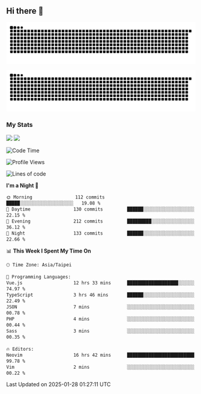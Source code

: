 ## Hi there 👋

<div align="center">

![GitHub Snake Light](https://raw.githubusercontent.com/CSY54/CSY54/snake/github-snake.svg#gh-light-mode-only)

![GitHub Snake dark](https://raw.githubusercontent.com/CSY54/CSY54/snake/github-snake-dark.svg#gh-dark-mode-only)

</div>

### My Stats

<picture>
  <source
    srcset="https://github-readme-stats.vercel.app/api?username=CSY54&show_icons=true&hide_border=true&hide_rank=true&bg_color=eff1f5&text_color=4c4f69&icon_color=8839ef&title_color=179299"
    media="(prefers-color-scheme: light)"
    height="195"
  />
  <img
    src="https://github-readme-stats.vercel.app/api?username=CSY54&show_icons=true&hide_border=true&hide_rank=true&bg_color=1e1e2e&text_color=cdd6f4&icon_color=cba6f7&title_color=94e2d5"
    height="195"
  />
</picture>
<picture>
  <source
    srcset="https://github-readme-stats.vercel.app/api/top-langs/?username=CSY54&layout=compact&hide_border=true&card_width=445&bg_color=eff1f5&text_color=4c4f69&icon_color=8839ef&title_color=179299"
    media="(prefers-color-scheme: light)"
    height="195"
  />
  <img
    src="https://github-readme-stats.vercel.app/api/top-langs/?username=CSY54&layout=compact&hide_border=true&card_width=445&bg_color=1e1e2e&text_color=cdd6f4&icon_color=cba6f7&title_color=94e2d5"
    height="195"
  />
</picture>

<!--START_SECTION:waka-->
![Code Time](http://img.shields.io/badge/Code%20Time-2%2C389%20hrs%2029%20mins-blue)

![Profile Views](http://img.shields.io/badge/Profile%20Views-21-blue)

![Lines of code](https://img.shields.io/badge/From%20Hello%20World%20I%27ve%20Written-473.0%20thousand%20lines%20of%20code-blue)

**I'm a Night 🦉** 

```text
🌞 Morning                112 commits         █████░░░░░░░░░░░░░░░░░░░░   19.08 % 
🌆 Daytime                130 commits         ██████░░░░░░░░░░░░░░░░░░░   22.15 % 
🌃 Evening                212 commits         █████████░░░░░░░░░░░░░░░░   36.12 % 
🌙 Night                  133 commits         ██████░░░░░░░░░░░░░░░░░░░   22.66 % 
```


📊 **This Week I Spent My Time On** 

```text
🕑︎ Time Zone: Asia/Taipei

💬 Programming Languages: 
Vue.js                   12 hrs 33 mins      ███████████████████░░░░░░   74.97 % 
TypeScript               3 hrs 46 mins       ██████░░░░░░░░░░░░░░░░░░░   22.49 % 
JSON                     7 mins              ░░░░░░░░░░░░░░░░░░░░░░░░░   00.78 % 
PHP                      4 mins              ░░░░░░░░░░░░░░░░░░░░░░░░░   00.44 % 
Sass                     3 mins              ░░░░░░░░░░░░░░░░░░░░░░░░░   00.35 % 

🔥 Editors: 
Neovim                   16 hrs 42 mins      █████████████████████████   99.78 % 
Vim                      2 mins              ░░░░░░░░░░░░░░░░░░░░░░░░░   00.22 % 
```


 Last Updated on 2025-01-28 01:27:11 UTC
<!--END_SECTION:waka-->

<!--
**CSY54/CSY54** is a ✨ _special_ ✨ repository because its `README.md` (this file) appears on your GitHub profile.

Here are some ideas to get you started:

- 🔭 I’m currently working on ...
- 🌱 I’m currently learning ...
- 👯 I’m looking to collaborate on ...
- 🤔 I’m looking for help with ...
- 💬 Ask me about ...
- 📫 How to reach me: ...
- 😄 Pronouns: ...
- ⚡ Fun fact: ...
-->
